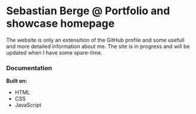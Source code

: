 # Sebastian Berge @ Portfolio and showcase homepage

The website is only an extensition of the GitHub profile and some usefull and more detailed information about me. The site is in progress and will be updated when I have some spare-time.

### Documentation

**Built on:**

- HTML
- CSS
- JavaScript
